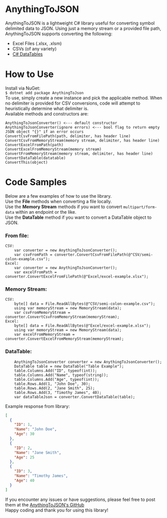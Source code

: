 # AnythingToJSON
AnythingToJSON is a lightweight C# library useful for converting symbol delimited data to JSON. Using just a memory stream or a provided file path, AnythingToJSON supports converting the following: 
- Excel Files (.xlsx, .xlsm)
- CSVs (of any variety)
- [C# DataTables](https://learn.microsoft.com/en-us/dotnet/api/system.data.datatable?view=net-8.0)

# How to Use
Install via NuGet:  
`$ dotnet add package AnythingToJson`  
To use, simply create a new instance and pick the applicable method. When no delimiter is provided for CSV conversions, code will attempt to heuristically determine what delimiter is.  
Available methods and constructors are:  
```
AnythingToJsonConverter() <--- default constructor  
AnythingToJsonConverter(ignore errors) <--- bool flag to return empty JSON object "{}" if an error occurs  
ConvertCsvFromFilePath(path, delimiter, has header line)  
ConvertCsvFromMemoryStream(memory stream, delimiter, has header line)  
ConvertExcelFromPath(path)  
ConvertExcelFromMemoryStream(memory stream)  
ConvertFromMemoryStream(memory stream, delimiter, has header line)  
ConvertDataTable(datatable)  
ConvertThis(object)  
```
# Code Samples
Below are a few examples of how to use the library.  
Use the __File__ methods when converting a file locally.  
Use the __Memory Stream__ methods if you want to convert `multipart/form-data` within an endpoint or the like.  
Use the __DataTable__ method if you want to convert a DataTable object to JSON.  
### From file:
~~~
CSV:
    var converter = new AnythingToJsonConverter();
    var csvFromPath = converter.ConvertCsvFromFilePath(@"CSV/semi-colon-example.csv");
Excel:
    var converter = new AnythingToJsonConverter();
    var excelFromPath = converter.ConvertExcelFromFilePath(@"Excel/excel-example.xlsx");
~~~
### Memory Stream:
~~~
CSV:
    byte[] data = File.ReadAllBytes(@"CSV/semi-colon-example.csv");
    using var memoryStream = new MemoryStream(data);
    var csvFromMemoryStream = converter.ConvertCsvFromMemoryStream(memoryStream);
Excel:
    byte[] data = File.ReadAllBytes(@"Excel/excel-example.xlsx");
    using var memoryStream = new MemoryStream(data);
    var excelFromMemoryStream = converter.ConvertExcelFromMemoryStream(memoryStream);
~~~
### DataTable:
~~~
    AnythingToJsonConverter converter = new AnythingToJsonConverter();
    DataTable table = new DataTable("Table Example");
    table.Columns.Add("ID", typeof(int));
    table.Columns.Add("Name", typeof(string));
    table.Columns.Add("Age", typeof(int));
    table.Rows.Add(1, "John Doe", 30);
    table.Rows.Add(2, "Jane Smith", 25);
    table.Rows.Add(3, "Timothy James", 40);
    var dataTableJson = converter.ConvertDataTable(table);
~~~  
Example response from library:
```json
[
  {
    "ID": 1,
    "Name": "John Doe",
    "Age": 30
  },
  {
    "ID": 2,
    "Name": "Jane Smith",
    "Age": 25
  },
  {
    "ID": 3,
    "Name": "Timothy James",
    "Age": 40
  }
]
```  
If you encounter any issues or have suggestions, please feel free to post them at the [AnythingToJSON's GitHub](https://github.com/jmspikes/AnythingToJSON/issues)  
Happy coding and thank you for using this library!  
